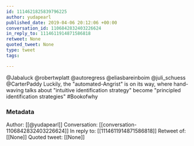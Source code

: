 ```yaml
---
id: 1114621825839796225
author: yudapearl
published_date: 2019-04-06 20:12:06 +00:00
conversation_id: 1106842832403226624
in_reply_to: 1114611914871586818
retweet: None
quoted_tweet: None
type: tweet
tags:

---
```


@Jabaluck @robertwplatt @autoregress @eliasbareinboim @juli_schuess @CarterPaddy Luckily, the "automated-Angrist" is on its way, where hand-waving talks about "intuitive identification strategy" become "principled identification strategies" #Bookofwhy

### Metadata

Author: [[@yudapearl]]
Conversation: [[conversation-1106842832403226624]]
In reply to: [[1114611914871586818]]
Retweet of: [[None]]
Quoted tweet: [[None]]
